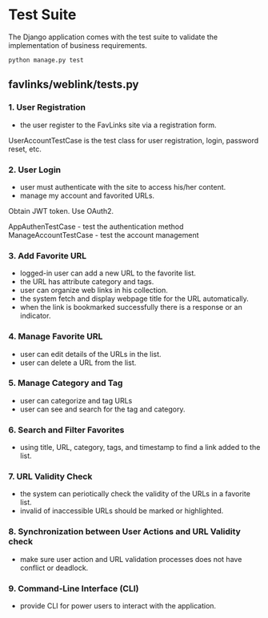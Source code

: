 # Test Suite

The Django application comes with the test suite to validate the implementation of business requirements.

```
python manage.py test
```

## favlinks/weblink/tests.py

### 1. User Registration

- the user register to the FavLinks site via a registration form.

UserAccountTestCase is the test class for user registration, login, password reset, etc.

### 2. User Login

- user must authenticate with the site to access his/her content.
- manage my account and favorited URLs.

Obtain JWT token. Use OAuth2.

AppAuthenTestCase - test the authentication method
ManageAccountTestCase - test the account management


### 3. Add Favorite URL

- logged-in user can add a new URL to the favorite list.
- the URL has attribute category and tags.
- user can organize web links in his collection.
- the system fetch and display webpage title for the URL automatically.
- when the link is bookmarked successfully there is a response or an indicator.


### 4. Manage Favorite URL

- user can edit details of the URLs in the list.
- user can delete a URL from the list.

### 5. Manage Category and Tag

- user can categorize and tag URLs
- user can see and search for the tag and category.

### 6. Search and Filter Favorites

- using title, URL, category, tags, and timestamp to find a link added to the list.

### 7. URL Validity Check

- the system can periotically check the validity of the URLs in a favorite list.
- invalid of inaccessible URLs should be marked or highlighted.

### 8. Synchronization between User Actions and URL Validity check

- make sure user action and URL validation processes does not have conflict or deadlock.


### 9. Command-Line Interface (CLI)

- provide CLI for power users to interact with the application.



